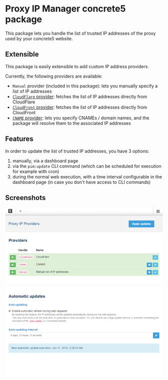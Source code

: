 # Proxy IP Manager concrete5 package

This package lets you handle the list of trusted IP addresses of the proxy used by your concrete5 website.


## Extensible

This package is easily extensible to add custom IP address providers.

Currently, the following providers are available:

- `Manual` provider (included in this package): lets you manually specify a list of IP addresses
- [`CloudFlare` provider](https://github.com/mlocati/cloudflare_proxy_ip_provider): fetches the list of IP addresses directly from CloudFlare
- [`CloudFront` provider](https://github.com/mlocati/cloudfront_proxy_ip_provider): fetches the list of IP addresses directly from CloudFront
- [`CNAME` provider](https://github.com/mlocati/cname_proxy_ip_provider): lets you specify CNAMEs / domain names, and the package will resolve them to the associated IP addresses


## Features

In order to update the list of trusted IP addresses, you have 3 options:

1. manually, via a dashboard page
2. via the `pim:update` CLI command (which can be scheduled for execution for example with cron)
3. during the normal web execution, with a time interval configurable in the dashboard page (in case you don't have access to CLI commands)


## Screenshots

![Dashboard page](https://raw.githubusercontent.com/mlocati/proxy_ip_manager/blob/images/dashboard-page.png)
